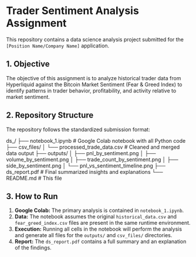 # Trader Sentiment Analysis Assignment

This repository contains a data science analysis project submitted for the `[Position Name/Company Name]` application.

## 1. Objective

The objective of this assignment is to analyze historical trader data from Hyperliquid against the Bitcoin Market Sentiment (Fear & Greed Index) to identify patterns in trader behavior, profitability, and activity relative to market sentiment.

## 2. Repository Structure

The repository follows the standardized submission format:

ds_<name>/ ├── notebook_1.ipynb # Google Colab notebook with all Python code ├── csv_files/ │ └── processed_trade_data.csv # Cleaned and merged data output ├── outputs/ │ ├── pnl_by_sentiment.png │ ├── volume_by_sentiment.png │ ├── trade_count_by_sentiment.png │ ├── side_by_sentiment.png │ └── pnl_vs_sentiment_timeline.png ├── ds_report.pdf # Final summarized insights and explanations └── README.md # This file


## 3. How to Run

1.  **Google Colab:** The primary analysis is contained in `notebook_1.ipynb`.
2.  **Data:** The notebook assumes the original `historical_data.csv` and `fear_greed_index.csv` files are present in the same runtime environment.
3.  **Execution:** Running all cells in the notebook will perform the analysis and generate all files for the `outputs/` and `csv_files/` directories.
4.  **Report:** The `ds_report.pdf` contains a full summary and an explanation of the findings.